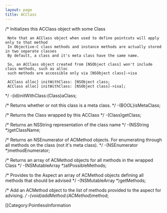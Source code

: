 ```yaml
---
layout: page
title: ACClass
---
```





    
 /* 
     Initializes this ACClass object with some Class
 
     Note that an ACClass object when used to define pointcuts will apply only to that method
     In Objective-C class methods and instance methods are actually stored in two separate classes
     By default, a class and it's meta class have the same name.
 
     So, an ACClass object created from [NSObject class] won't include class methods, such as alloc
     such methods are accessible only via [NSObject class]->isa
     
     ACClass alloc] initWithClass: [NSObject class;
     ACClass alloc] initWithClass: [NSObject class]->isa];
 
 */
 -(id)initWithClass:(Class)aClass;
 
 /* 
     Returns whether or not this class is a meta class.
 */
 -(BOOL)isMetaClass;
 
 /* 
     Returns the Class wrapped by this ACClass
 */
 -(Class)getClass;
 
 /* 
     Returns an NSString representation of the class name
 */
 -(NSString *)getClassName;
 
 /* 
     Returns an NSEnumerator of ACMethod objects.
     For enumerating through all methods on the class (not it's meta class).
 */
 -(NSEnumerator *)methodEnumerator;
 
 
 /* 
     Returns an array of ACMethod objects for all methods in the wrapped Class
 */
 -(NSMutableArray *)allPossibleMethods;
 
 /* 
     Provides to the Aspect an array of ACMethod objects defining all methods that should be advised
 */
 -(NSMutableArray *)getMethods;
 
 /* 
     Add an ACMethod object to the list of methods provided to the aspect for advising.
 */
 -(void)addMethod:(ACMethod*)method;




[[Category:PointlessInformation

